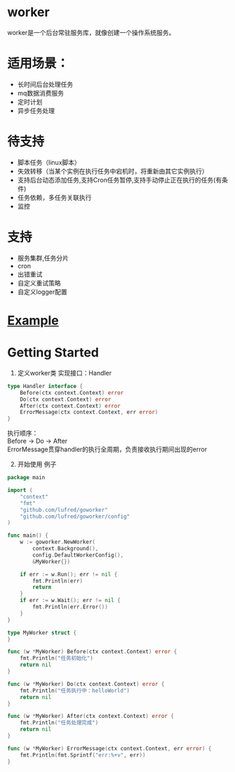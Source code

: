 # worker
worker是一个后台常驻服务库，就像创建一个操作系统服务。  

# 适用场景：
* 长时间后台处理任务
* mq数据消费服务
* 定时计划
* 异步任务处理

# 待支持
* 脚本任务（linux脚本）
* 失效转移（当某个实例在执行任务中宕机时，将重新由其它实例执行）
* 支持后台动态添加任务,支持Cron任务暂停,支持手动停止正在执行的任务(有条件)
* 任务依赖，多任务关联执行
* 监控

# 支持
* 服务集群,任务分片
* cron
* 出错重试
* 自定义重试策略
* 自定义logger配置

# [Example](https://github.com/LuFred/goworker/tree/main/examples)

# Getting Started

1. 定义worker类
实现接口：Handler
```go
type Handler interface {
    Before(ctx context.Context) error
    Do(ctx context.Context) error
    After(ctx context.Context) error
    ErrorMessage(ctx context.Context, err error)
}
```

执行顺序：  
Before -> Do -> After  
ErrorMessage贯穿handler的执行全周期，负责接收执行期间出现的error

2. 开始使用
例子
```go
package main

import (
	"context"
	"fmt"
	"github.com/lufred/goworker"
	"github.com/lufred/goworker/config"
)

func main() {
	w := goworker.NewWorker(
		context.Background(),
		config.DefaultWorkerConfig(),
		&MyWorker{})

	if err := w.Run(); err != nil {
		fmt.Println(err)
		return
	}
	if err := w.Wait(); err != nil {
		fmt.Println(err.Error())
	}
}

type MyWorker struct {
}

func (w *MyWorker) Before(ctx context.Context) error {
	fmt.Println("任务初始化")
	return nil
}

func (w *MyWorker) Do(ctx context.Context) error {
	fmt.Println("任务执行中：helloWorld")
	return nil
}

func (w *MyWorker) After(ctx context.Context) error {
	fmt.Println("任务处理完成")
	return nil
}

func (w *MyWorker) ErrorMessage(ctx context.Context, err error) {
	fmt.Println(fmt.Sprintf("err:%+v", err))
}

```

